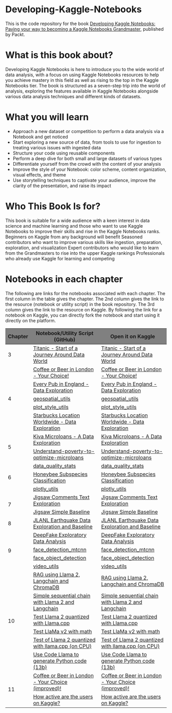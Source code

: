 # Developing-Kaggle-Notebooks

This is the code repository for the book [Developing Kaggle Notebooks: Paving your way to becoming a Kaggle Notebooks Grandmaster](https://www.amazon.com/Developing-Kaggle-Notebooks-becoming-Grandmaster/dp/1805128515/), published by Packt.

# What is this book about?

Developing Kaggle Notebooks is here to introduce you to the wide world of data analysis, with a focus on using Kaggle Notebooks resources to help you achieve mastery in this field as well as rising to the top in the Kaggle Notebooks tier. The book is structured as a seven-step trip into the world of analysis, exploring the features available in Kaggle Notebooks alongside various data analysis techniques and different kinds of datasets.

# What you will learn
* Approach a new dataset or competition to perform a data analysis via a Notebook and get noticed
* Start exploring a new source of data, from tools to use for ingestion to treating various issues with ingested data
* Structure your code using reusable components
* Perform a deep dive for both small and large datasets of various types
* Differentiate yourself from the crowd with the content of your analysis
* Improve the style of your Notebook: color scheme, content organization, visual effects, and theme
* Use storytelling techniques to captivate your audience, improve the clarity of the presentation, and raise its impact

# Who This Book Is for?
This book is suitable for a wide audience with a keen interest in data science and machine learning and those who want to use Kaggle Notebooks to improve their skills and rise in the Kaggle Notebooks ranks.
Beginners on Kaggle from any background will benefit
Seasoned contributors who want to improve various skills like ingestion, preparation, exploration, and visualization
Expert contributors who would like to learn from the Grandmasters to rise into the upper Kaggle rankings
Professionals who already use Kaggle for learning and competing

# Notebooks in each chapter


The following are links for the notebooks associated with each chapter. The first column in the table gives the chapter. The 2nd column gives the link to the resource (notebook or utility script) in the book repository. The 3rd column gives the link to the resource on Kaggle. By following the link for a notebook on Kaggle, you can directly fork the notebook and start using it directly on the platform.

<table>
    <thead>
        <tr style="background-color:#808080">
            <th>Chapter</th>
            <th>Notebook/Utility Script (GitHub)</th>
            <th>Open it on Kaggle</th>
        </tr>
    </thead>
    <tbody>
        <tr>
            <td rowspan=1>3</td>
            <td><a href="https://github.com/PacktPublishing/Developing-Kaggle-Notebooks/blob/main/Chapter-03/titanic-start-of-a-journey-around-data-world.ipynb">Titanic - Start of a Journey Around Data World</a></td>
            <td><a href="https://www.kaggle.com/code/gpreda/titanic-start-of-a-journey-around-data-world">Titanic - Start of a Journey Around Data World</a></td>
        </tr>
        <tr>
            <td rowspan=5>4</td>
            <td><a href="https://github.com/PacktPublishing/Developing-Kaggle-Notebooks/tree/main/Chapter-04/coffee-or-beer-in-london-your-choice.ipynb">Coffee or Beer in London - Your Choice!</a></td>
            <td><a href="https://www.kaggle.com/code/gpreda/coffee-or-beer-in-london-your-choice">Coffee or Beer in London - Your Choice!</a></td>
        </tr>
        <tr>
            <td><a href="https://github.com/PacktPublishing/Developing-Kaggle-Notebooks/blob/main/Chapter-04/every-pub-in-england-data-exploration.ipynb">Every Pub in England - Data Exploration</a></td>
            <td><a href="https://www.kaggle.com/code/gpreda/every-pub-in-england-data-exploration">Every Pub in England - Data Exploration</a></td>
        </tr>
        <tr>
            <td><a href="https://github.com/PacktPublishing/Developing-Kaggle-Notebooks/blob/main/Chapter-04/geospatial-utils.ipynb">geospatial_utils</a></td>
            <td><a href="https://www.kaggle.com/code/gpreda/geospatial-utils">geospatial_utils</a></td>
        </tr>
        <tr>
            <td><a href="https://github.com/PacktPublishing/Developing-Kaggle-Notebooks/blob/main/Chapter-04/plot-style-utils.ipynb">plot_style_utils</a></td>
            <td><a href="https://www.kaggle.com/code/gpreda/plot-style-utils">plot_style_utils</a></td>
        </tr>
        <tr>
            <td><a href="https://github.com/PacktPublishing/Developing-Kaggle-Notebooks/blob/main/Chapter-04/starbucks-location-worldwide-data-exploration.ipynb">Starbucks Location Worldwide - Data Exploration</a></td>
            <td><a href="https://www.kaggle.com/code/gpreda/starbucks-location-worldwide-data-exploration">Starbucks Location Worldwide - Data Exploration</a></td>
        </tr>
        <tr>
            <td rowspan=2>5</td>
            <td><a href="https://github.com/PacktPublishing/Developing-Kaggle-Notebooks/blob/main/Chapter-05/kiva-microloans-a-data-exploration.ipynb">Kiva Microloans - A Data Exploration</a></td>
            <td><a href="https://www.kaggle.com/code/gpreda/kiva-microloans-a-data-exploration">Kiva Microloans - A Data Exploration</a></td>
        </tr>
        <tr>
            <td><a href="https://github.com/PacktPublishing/Developing-Kaggle-Notebooks/blob/main/Chapter-05/understand-poverty-to-optimize-microloans.ipynb">Understand-poverty-to-optimize-microloans</a></td>
            <td><a href="https://www.kaggle.com/code/gpreda/understand-poverty-to-optimize-microloans">Understand-poverty-to-optimize-microloans</a></td>
        </tr>
        <tr>
            <td rowspan=3>6</td>
            <td><a href="https://github.com/PacktPublishing/Developing-Kaggle-Notebooks/blob/main/Chapter-06/data_quality_stats.py">data_quality_stats</a></td>
            <td><a href="https://www.kaggle.com/code/gpreda/data-quality-stats">data_quality_stats</a></td>
        </tr>
        <tr>
            <td><a href="https://github.com/PacktPublishing/Developing-Kaggle-Notebooks/blob/main/Chapter-06/honeybee-subspecies-classification.ipynb">Honeybee Subspecies Classification</a></td>
            <td><a href="https://www.kaggle.com/code/gpreda/honeybee-subspecies-classification">Honeybee Subspecies Classification</a></td>
        </tr>
        <tr>
            <td><a href="https://github.com/PacktPublishing/Developing-Kaggle-Notebooks/blob/main/Chapter-06/plotly-utils.ipynb">plotly_utils</a></td>
            <td><a href="https://www.kaggle.com/code/gpreda/plotly-utils">plotly_utils</a></td>
        </tr>
        <tr>
            <td rowspan=2>7</td>
            <td><a href="https://github.com/PacktPublishing/Developing-Kaggle-Notebooks/blob/main/Chapter-07/jigsaw-comments-text-exploration.ipynb">Jigsaw Comments Text Exploration</a></td>
            <td><a href="https://www.kaggle.com/code/gpreda/jigsaw-comments-text-exploration">Jigsaw Comments Text Exploration</a></td>
        </tr>
        <tr>
            <td><a href="https://github.com/PacktPublishing/Developing-Kaggle-Notebooks/blob/main/Chapter-07/jigsaw-simple-baseline.ipynb">Jigsaw Simple Baseline</a></td>
            <td><a href="https://www.kaggle.com/code/gpreda/jigsaw-simple-baseline">Jigsaw Simple Baseline</a></td>
        </tr>
        <tr>
            <td rowspan=1>8</td>
            <td><a href="https://github.com/PacktPublishing/Developing-Kaggle-Notebooks/blob/main/Chapter-08/lanl-earthquake-data-exploration-and-baseline.ipynb">JLANL Earthquake Data Exploration and Baseline</a></td>
            <td><a href="https://www.kaggle.com/code/gpreda/lanl-earthquake-data-exploration-and-baseline">JLANL Earthquake Data Exploration and Baseline</a></td>
        </tr>
        <tr>
            <td rowspan=4>9</td>
            <td><a href="https://github.com/PacktPublishing/Developing-Kaggle-Notebooks/blob/main/Chapter-09/deepfake-exploratory-data-analysis.ipynb">DeepFake Exploratory Data Analysis</a></td>
            <td><a href="https://www.kaggle.com/code/gpreda/deepfake-exploratory-data-analysis">DeepFake Exploratory Data Analysis</a></td>
        </tr>
        <tr>
            <td><a href="https://github.com/PacktPublishing/Developing-Kaggle-Notebooks/blob/main/Chapter-09/face-detection-mtcnn.ipynb">face_detection_mtcnn</a></td>
            <td><a href="https://www.kaggle.com/code/gpreda/face-detection-mtcnn">face_detection_mtcnn</a></td>
        </tr>
        <tr>
            <td><a href="https://github.com/PacktPublishing/Developing-Kaggle-Notebooks/blob/main/Chapter-09/face-object-detection.ipynb">face_object_detection</a></td>
            <td><a href="https://www.kaggle.com/code/gpreda/face-object-detection">face_object_detection</a></td>
        </tr>
        <tr>
            <td><a href="https://github.com/PacktPublishing/Developing-Kaggle-Notebooks/blob/main/Chapter-09/video-utils.ipynb">video_utils</a></td>
            <td><a href="https://www.kaggle.com/code/gpreda/video-utils">video_utils</a></td>
        </tr>
        <tr>
            <td rowspan=6>10</td>
            <td><a href="https://github.com/PacktPublishing/Developing-Kaggle-Notebooks/blob/main/Chapter-10/rag-using-llama-2-langchain-and-chromadb.ipynb">RAG using Llama 2, Langchain and ChromaDB</a></td>
            <td><a href="https://www.kaggle.com/code/gpreda/rag-using-llama-2-langchain-and-chromadb">RAG using Llama 2, Langchain and ChromaDB</a></td>
        </tr>
        <tr>
            <td><a href="https://github.com/PacktPublishing/Developing-Kaggle-Notebooks/blob/main/Chapter-10/simple-sequential-chain-with-llama-2-and-langchain.ipynb">Simple sequential chain with Llama 2 and Langchain</a></td>
            <td><a href="https://www.kaggle.com/code/gpreda/simple-sequential-chain-with-llama-2-and-langchain">Simple sequential chain with Llama 2 and Langchain</a></td>
        </tr>
        <tr>
            <td><a href="https://github.com/PacktPublishing/Developing-Kaggle-Notebooks/blob/main/Chapter-10/test-llama-2-quantized-with-llama-cpp.ipynb">Test Llama 2 quantized with Llama.cpp</a></td>
            <td><a href="https://www.kaggle.com/code/gpreda/test-llama-2-quantized-with-llama-cpp">Test Llama 2 quantized with Llama.cpp</a></td>
        </tr>
        <tr>
            <td><a href="https://github.com/PacktPublishing/Developing-Kaggle-Notebooks/blob/main/Chapter-10/test-llama-v2-with-math.ipynb">Test LlaMa v2 with math</a></td>
            <td><a href="https://www.kaggle.com/code/gpreda/test-llama-v2-with-math">Test LlaMa v2 with math</a></td>
        </tr>
        <tr>
            <td><a href="https://github.com/PacktPublishing/Developing-Kaggle-Notebooks/blob/main/Chapter-10/test-of-llama-2-quantized-with-llama-cpp-on-cpu.ipynb">Test of Llama 2 quantized with llama.cpp (on CPU)</a></td>
            <td><a href="https://www.kaggle.com/code/gpreda/test-of-llama-2-quantized-with-llama-cpp-on-cpu">Test of Llama 2 quantized with llama.cpp (on CPU)</a></td>
        </tr>
        <tr>
            <td><a href="https://github.com/PacktPublishing/Developing-Kaggle-Notebooks/blob/main/Chapter-10/use-code-llama-to-generate-python-code-13b.ipynb">Use Code Llama to generate Python code (13b)</a></td>
            <td><a href="https://www.kaggle.com/code/gpreda/use-code-llama-to-generate-python-code-13b">Use Code Llama to generate Python code (13b)</a></td>
        </tr>
        <tr>
            <td rowspan=2>11</td>
            <td><a href="https://github.com/PacktPublishing/Developing-Kaggle-Notebooks/blob/main/Chapter-11/coffee-or-beer-in-london-your-choice-improved.ipynb">Coffee or Beer in London - Your Choice (improved)!</a></td>
            <td><a href="https://www.kaggle.com/code/gpreda/coffee-or-beer-in-london-your-choice-improved">Coffee or Beer in London - Your Choice (improved)!</a></td>
        </tr>
        <tr>
            <td><a href="https://github.com/PacktPublishing/Developing-Kaggle-Notebooks/blob/main/Chapter-11/how-active-are-the-users-on-kaggle.ipynb">How active are the users on Kaggle?</a></td>
            <td><a href="https://www.kaggle.com/code/gpreda/how-active-are-the-users-on-kaggle">How active are the users on Kaggle?</a></td>
        </tr>
    </tbody>
</table>
